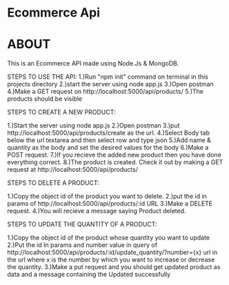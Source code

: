 # Ecommerce Api


# ABOUT

This is an Ecommerce API made using Node.Js & MongoDB.

STEPS TO USE THE API:
1.)Run "npm init" command on terminal in this projects directory
2.)start the server using node app.js
3.)Open postman
4.)Make a GET request on http://localhost:5000/api/products/
5.)The products should be visible

STEPS TO CREATE A NEW PRODUCT:

1.)Start the server using node app.js
2.)Open postman
3.)put http://localhost:5000/api/products/create as the url.
4.)Select Body tab below the url textarea and then select row and type json
5.)Add name & quantity as the body and set the desired values for the body
6.)Make a POST request.
7.)If you recieve the added  new product  then you have done everything correct.
8.)The product is created. Check it out by making a GET request at http://localhost:5000/api/products/


STEPS TO DELETE A PRODUCT:

1.)Copy the object id of the product you want to delete.
2.)put the id in params of  http://localhost:5000/api/products/:id URL
3.)Make a DELETE request.
4.)You will recieve a message saying Product deleted.


STEPS TO UPDATE THE QUANTITY OF A PRODUCT:

1.)Copy the object id of the product whose quantity you want to update
2.)Put the id  In params  and number value in query  of http://localhost:5000/api/products/:id/update_quantity/?number={x} url in the url where x is the number by which you want to increase or decrease the quantity.
3.)Make a put request and you should get updated product as data and a message containing the Updated successfully
